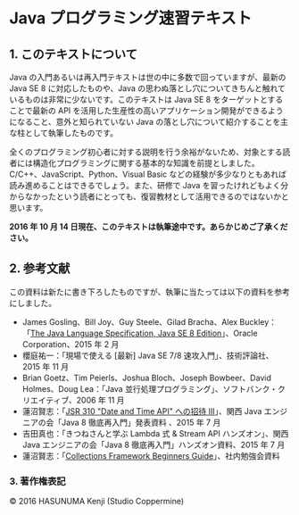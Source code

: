 # Java プログラミング速習テキスト

## 1. このテキストについて

Java の入門あるいは再入門テキストは世の中に多数で回っていますが、最新の Java SE 8 に対応したものや、Java の思わぬ落とし穴についてきちんと触れているものは非常に少ないです。このテキストは Java SE 8 をターゲットとすることで最新の API を活用した生産性の高いアプリケーション開発ができるようになること、意外と知られていない Java の落とし穴について紹介することを主な柱として執筆したものです。

全くのプログラミング初心者に対する説明を行う余裕がないため、対象とする読者には構造化プログラミングに関する基本的な知識を前提としました。C/C++、JavaScript、Python、Visual Basic などの経験が多少なりともあれば読み進めることはできるでしょう。また、研修で Java を習ったけれどもよく分からなかったという読者にとっても、復習教材として活用できるのではないかと思います。

**2016 年 10 月 14 日現在、このテキストは執筆途中です。あらかじめご了承ください。**

## 2. 参考文献

この資料は新たに書き下ろしたものですが、執筆に当たっては以下の資料を参考にしました。

- James Gosling、Bill Joy、Guy Steele、Gilad Bracha、Alex Buckley：「[The Java Language Specification, Java SE 8 Edition](https://docs.oracle.com/javase/specs/jls/se8/html/index.html)」、Oracle Corporation、2015 年 2 月
- 櫻庭祐一：「現場で使える [最新] Java SE 7/8 速攻入門」、技術評論社、2015 年 11 月
- Brian Goetz、Tim Peierls、Joshua Bloch、Joseph Bowbeer、David Holmes、Doug Lea：「Java 並行処理プログラミング」、ソフトバンク・クリエイティブ、2006 年 11 月
- 蓮沼賢志：「[JSR 310 "Date and Time API" への招待 III](http://www.slideshare.net/khasunuma/jsr310-3-61112729)」、関西 Java エンジニアの会「Java 8 徹底再入門」発表資料 、2015 年 7 月
- 吉田真也：「きつねさんと学ぶ Lambda 式 & Stream API ハンズオン」、関西 Java エンジニアの会「Java 8 徹底再入門」ハンズオン資料、2015 年 7 月
- 蓮沼賢志：「[Collections Framework Beginners Guide](http://www.slideshare.net/khasunuma/collections-framework-61112720)」、社内勉強会資料

### 3. 著作権表記

&copy; 2016 HASUNUMA Kenji (Studio Coppermine)


